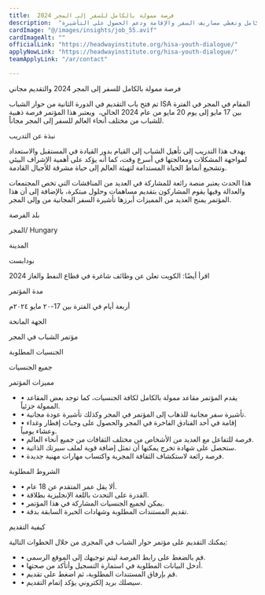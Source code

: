 ```yaml
---
title:  فرصة ممولة بالكامل للسفر إلى المجر 2024 
description:  "سافر هنغاريا عن طريق منحة مؤتمر حوار الشباب في المجر الممولة بالكامل وتغطي مصاريف السفر والإقامة ودعم الحصول علي التأشيرة." 
cardImage: "@/images/insights/job_55.avif" 
cardImageAlt: "" 
officialLink: "https://headwayinstitute.org/hisa-youth-dialogue/" 
applyNowLink: "https://headwayinstitute.org/hisa-youth-dialogue/" 
teamApplyLink: "/ar/contact"

---
```


فرصة ممولة بالكامل للسفر إلى المجر 2024 والتقديم مجاني

تم فتح باب التقديم في الدورة الثانية من حوار الشباب ISA المقام في المجر في الفترة بين 17 مايو إلى يوم 20 مايو من عام 2024 الحالي،  ويعتبر هذا المؤتمر فرصة ذهبية للشباب من مختلف أنحاء العالم للسفر إلى المجر مجاناً.

نبذة عن التدريب

يهدف هذا التدريب إلى تأهيل الشباب إلى القيام بدور القيادة في المستقبل والاستعداد لمواجهة المشكلات ومعالجتها في أسرع وقت، كما أنه يؤكد على أهمية الإشراف البيئي وتشجيع أنماط الحياة المستدامة لتهيئة العالم إلى حياة مشرقة للأجيال القادمة.

هذا الحدث يعتبر منصة رائعة للمشاركة في العديد من المناقشات التي تخص المجتمعات والعدالة وفيها يقوم المشاركون بتقديم مساهمات وحلول مبتكرة، بالإضافة إلى أن هذا المؤتمر يمنح العديد من المميزات أبرزها تأشيرة السفر المجانية من وإلى المجر.

بلد الفرصة

المجر/ Hungary

المدينة

بودابست

اقرأ أيضًا: الكويت تعلن عن وظائف شاغرة في قطاع النفط والغاز 2024

مدة المؤتمر

أربعة أيام في الفترة بين 17-٢٠ مايو ٢٠٢٤م

الجهة المانحة

مؤتمر الشباب في المجر

الجنسيات المطلوبة

جميع الجنسيات

مميزات المؤتمر

- • يقدم المؤتمر مقاعد ممولة بالكامل لكافة الجنسيات، كما توجد بعض المقاعد الممولة جزئياً.
- • تأشيرة سفر مجانية للذهاب إلى المؤتمر في المجر وكذلك تأشيرة عودة مجانية.
- • إقامة في أحد الفنادق الفاخرة في المجر والحصول على وجبات إفطار وغداء وعشاء يومياً.
- • فرصة للتفاعل مع العديد من الأشخاص من مختلف الثقافات من جميع أنحاء العالم.
- • ستحصل على شهادة تخرج يمكنها أن تمثل إضافة قوية لملف سيرتك الذاتية.
- • فرصة رائعة لاستكشاف الثقافة المجرية واكتساب مهارات مهنية جديدة.

الشروط المطلوبة

- • ألا يقل عمر المتقدم عن 18 عام.
- • القدرة على التحدث باللغة الإنجليزية بطلاقة.
- • يمكن لجميع الجنسيات المشاركة في هذا المؤتمر.
- • تقديم المستندات المطلوبة وشهادات الخبرة السابقة بدقة.

كيفية التقديم

يمكنك التقديم على مؤتمر حوار الشباب في المجرى من خلال الخطوات التالية:

- • قم بالضغط على رابط الفرصة ليتم توجيهك إلى الموقع الرسمي.
- • أدخل البيانات المطلوبة في استمارة التسجيل وأتأكد من صحتها.
- • قم بإرفاق المستندات المطلوبة، ثم اضغط على تقديم.
- • سيصلك بريد إلكتروني يؤكد إتمام التقديم.

